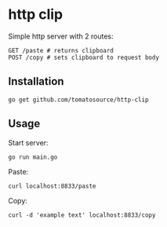 # http clip

Simple http server with 2 routes:
```
GET /paste # returns clipboard
POST /copy # sets clipboard to request body
```

## Installation

```
go get github.com/tomatosource/http-clip
```

## Usage

Start server:

```
go run main.go
```

Paste:

```
curl localhost:8833/paste
```

Copy:

```
curl -d 'example text' localhost:8833/copy
```
